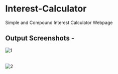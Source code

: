 # Interest-Calculator
Simple and Compound Interest Calculator Webpage

## Output Screenshots - 
![1](https://user-images.githubusercontent.com/39195528/105633483-d9544180-5e7e-11eb-9039-36315de1d705.png)
<br/>
<br/>
<br/>
![2](https://user-images.githubusercontent.com/39195528/105633486-da856e80-5e7e-11eb-826d-feceb449349c.png)

